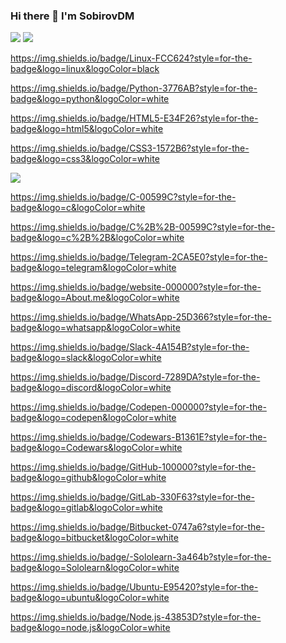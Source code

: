 ### Hi there 👋 I'm SobirovDM

<a href="https://www.linkedin.com/in/sobirovdm/" target="_blank"> </a>
<a href="" target="_blank"> </a>

<img src="https://img.shields.io/badge/LinkedIn-0077B5?style=for-the-badge&logo=linkedin&logoColor=white" />

<img src="https://img.shields.io/badge/Gmail-D14836?style=for-the-badge&logo=gmail&logoColor=white" />

https://img.shields.io/badge/Linux-FCC624?style=for-the-badge&logo=linux&logoColor=black

https://img.shields.io/badge/Python-3776AB?style=for-the-badge&logo=python&logoColor=white

https://img.shields.io/badge/HTML5-E34F26?style=for-the-badge&logo=html5&logoColor=white

https://img.shields.io/badge/CSS3-1572B6?style=for-the-badge&logo=css3&logoColor=white

<img src="https://img.shields.io/badge/JavaScript-323330?style=for-the-badge&logo=javascript&logoColor=F7DF1E" />

https://img.shields.io/badge/C-00599C?style=for-the-badge&logo=c&logoColor=white

https://img.shields.io/badge/C%2B%2B-00599C?style=for-the-badge&logo=c%2B%2B&logoColor=white

https://img.shields.io/badge/Telegram-2CA5E0?style=for-the-badge&logo=telegram&logoColor=white

https://img.shields.io/badge/website-000000?style=for-the-badge&logo=About.me&logoColor=white

https://img.shields.io/badge/WhatsApp-25D366?style=for-the-badge&logo=whatsapp&logoColor=white

https://img.shields.io/badge/Slack-4A154B?style=for-the-badge&logo=slack&logoColor=white

https://img.shields.io/badge/Discord-7289DA?style=for-the-badge&logo=discord&logoColor=white

https://img.shields.io/badge/Codepen-000000?style=for-the-badge&logo=codepen&logoColor=white

https://img.shields.io/badge/Codewars-B1361E?style=for-the-badge&logo=Codewars&logoColor=white

https://img.shields.io/badge/GitHub-100000?style=for-the-badge&logo=github&logoColor=white

https://img.shields.io/badge/GitLab-330F63?style=for-the-badge&logo=gitlab&logoColor=white

https://img.shields.io/badge/Bitbucket-0747a6?style=for-the-badge&logo=bitbucket&logoColor=white

https://img.shields.io/badge/-Sololearn-3a464b?style=for-the-badge&logo=Sololearn&logoColor=white

https://img.shields.io/badge/Ubuntu-E95420?style=for-the-badge&logo=ubuntu&logoColor=white

https://img.shields.io/badge/Node.js-43853D?style=for-the-badge&logo=node.js&logoColor=white



















<!--
**SobirovDM/SobirovDM** is a ✨ _special_ ✨ repository because its `README.md` (this file) appears on your GitHub profile.

Here are some ideas to get you started:

- 🔭 I’m currently working on ...
- 🌱 I’m currently learning ...
- 👯 I’m looking to collaborate on ...
- 🤔 I’m looking for help with ...
- 💬 Ask me about ...
- 📫 How to reach me: ...
- 😄 Pronouns: ...
- ⚡ Fun fact: ...
-->
